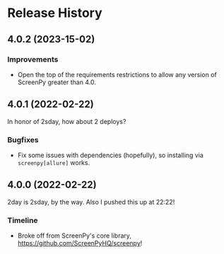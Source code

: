 Release History
===============

4.0.2 (2023-15-02)
------------------

### Improvements

- Open the top of the requirements restrictions to allow any version of ScreenPy greater than 4.0.


4.0.1 (2022-02-22)
------------------

In honor of 2sday, how about 2 deploys?


### Bugfixes

- Fix some issues with dependencies (hopefully), so installing via `screenpy[allure]` works.


4.0.0 (2022-02-22)
------------------

2day is 2sday, by the way. Also I pushed this up at 22:22!

### Timeline

- Broke off from ScreenPy's core library, https://github.com/ScreenPyHQ/screenpy!
